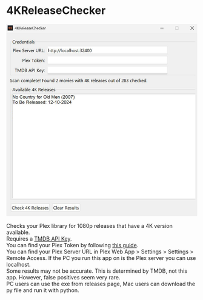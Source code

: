 # 4KReleaseChecker
![4KReleaseChecker](4KReleaseCheckerScreenshot.jpg)  
  
Checks your Plex library for 1080p releases that have a 4K version available.  
Requires a [TMDB API Key](https://developer.themoviedb.org/docs/getting-started).  
You can find your Plex Token by following [this guide](https://support.plex.tv/articles/204059436-finding-an-authentication-token-x-plex-token/).  
You can find your Plex Server URL in Plex Web App > Settings > Settings > Remote Access. If the PC you run this app on is the Plex server you can use localhost.  
Some results may not be accurate. This is determined by TMDB, not this app. However, false positives seem very rare.  
PC users can use the exe from releases page, Mac users can download the py file and run it with python.
